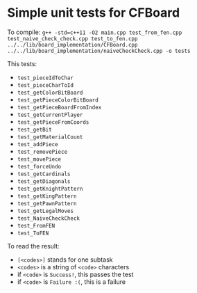 # Simple unit tests for CFBoard

To compile: `g++ -std=c++11 -O2 main.cpp test_from_fen.cpp test_naive_check_check.cpp test_to_fen.cpp ../../lib/board_implementation/CFBoard.cpp ../../lib/board_implementation/naiveCheckCheck.cpp -o tests`

This tests:
-   `test_pieceIdToChar`
-   `test_pieceCharToId`
-   `test_getColorBitBoard`
-   `test_getPieceColorBitBoard`
-   `test_getPieceBoardFromIndex`
-   `test_getCurrentPlayer`
-   `test_getPieceFromCoords`
-   `test_getBit`
-   `test_getMaterialCount`
-   `test_addPiece`
-   `test_removePiece`
-   `test_movePiece`
-   `test_forceUndo`
-   `test_getCardinals`
-   `test_getDiagonals`
-   `test_getKnightPattern`
-   `test_getKingPattern`
-   `test_getPawnPattern`
-   `test_getLegalMoves`
-   `test_NaiveCheckCheck`
-   `test_FromFEN`
-   `test_ToFEN`

To read the result:

-   `[<codes>]` stands for one subtask
-   `<codes>` is a string of `<code>` characters
-   if `<code>` is `Success!`, this passes the test
-   if `<code>` is `Failure :(`, this is a failure
